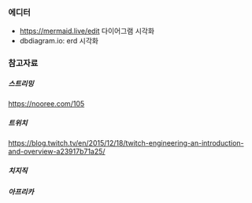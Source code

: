 
### 에디터
* https://mermaid.live/edit
  다이어그램 시각화
* dbdiagram.io:
  erd 시각화
### 참고자료

##### 스트리밍 
https://nooree.com/105

##### 트위치
https://blog.twitch.tv/en/2015/12/18/twitch-engineering-an-introduction-and-overview-a23917b71a25/

##### 치지직

##### 아프리카
